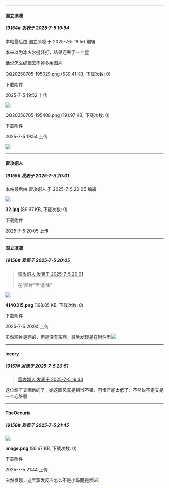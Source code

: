 ﻿
*****

####  国立凛凛  
##### 19154#       发表于 2025-7-5 19:54

 本帖最后由 国立凛凛 于 2025-7-5 19:56 编辑 

本来以为冰火水挺好打，结果还丢了一个星

话说怎么编辑去不掉多余图片

QQ20250705-195029.png
(539.41 KB, 下载次数: 0)

下载附件

2025-7-5 19:52 上传

<img src="https://img.stage1st.com/forum/202507/05/195206jhu51ee2eizuxqbi.png" referrerpolicy="no-referrer">

QQ20250705-195408.png
(191.97 KB, 下载次数: 0)

下载附件

2025-7-5 19:54 上传

<img src="https://img.stage1st.com/forum/202507/05/195424ykl199xo1z9191af.png" referrerpolicy="no-referrer">


*****

####  雷攻姛人  
##### 19155#       发表于 2025-7-5 20:01

 本帖最后由 雷攻姛人 于 2025-7-5 20:05 编辑 

<img src="https://img.stage1st.com/forum/202507/05/200519rxfstyepftyfp6fj.jpg" referrerpolicy="no-referrer">

<strong>32.jpg</strong> (89.97 KB, 下载次数: 0)

下载附件

2025-7-5 20:05 上传

*****

####  国立凛凛  
##### 19156#       发表于 2025-7-5 20:05

<blockquote><a href="httphttps://stage1st.com/2b/forum.php?mod=redirect&amp;goto=findpost&amp;pid=68050413&amp;ptid=2194776" target="_blank">雷攻姛人 发表于 2025-7-5 20:01</a>

在“图片”里“删除”</blockquote>

<img src="https://img.stage1st.com/forum/202507/05/200444rminkh8nvrvh8vjz.png" referrerpolicy="no-referrer">

<strong>4140315.png</strong> (198.85 KB, 下载次数: 0)

下载附件

2025-7-5 20:04 上传

虽然图片是亮的，但是没有东西，最后发现是在附件里<img src="https://static.stage1st.com/image/smiley/carton2017/390.png" referrerpolicy="no-referrer">


*****

####  icecry  
##### 19157#       发表于 2025-7-5 20:51

<blockquote><a href="httphttps://stage1st.com/2b/forum.php?mod=redirect&amp;goto=findpost&amp;pid=68050303&amp;ptid=2194776" target="_blank">雷攻姛人 发表于 2025-7-5 19:33</a></blockquote>
这位终于又画新的了，她这画风真是相当不错，可惜产能太低了，不然说不定又是一个心脏弱


*****

####  TheOccuria  
##### 19158#       发表于 2025-7-5 21:45

<img src="https://img.stage1st.com/forum/202507/05/214411mvg8hevhyh8gte3g.png" referrerpolicy="no-referrer">

<strong>image.png</strong> (86.67 KB, 下载次数: 0)

下载附件

2025-7-5 21:44 上传

突然发现，这里蒸发反应怎么不是小玛而是糕<img src="https://static.stage1st.com/image/smiley/face2017/067.png" referrerpolicy="no-referrer">

